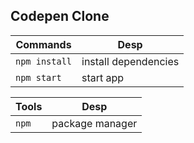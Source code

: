 ## Codepen Clone

  | Commands | Desp |
  |---------|--------|
  |`npm install` | install dependencies|
  |`npm start` | start app |


|Tools  |Desp         |
|------|--------------|
|`npm`|package manager|